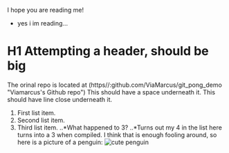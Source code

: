 I hope you are reading me!
- yes i im reading...
# H1 Attempting a header, should be big
The orinal repo is located at (https//:github.com/ViaMarcus/git_pong_demo "Viamarcus's Github repo")
This should have a space underneath it.
This should have line close underneath it.  
1. First list item.
2. Second list item.
4. Third list item.
..*What happened to 3?
..*Turns out my 4 in the list here turns into a 3 when compiled.
I think that is enough fooling around, so here is a picture of a penguin:
![cute penguin](https://upload.wikimedia.org/wikipedia/commons/1/1d/Penguin_in_Antarctica_jumping_out_of_the_water.jpg)
